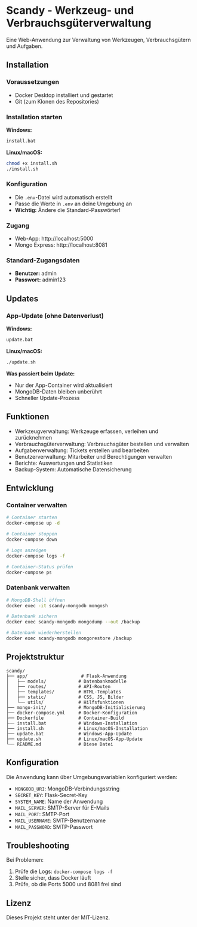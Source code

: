 # Scandy - Werkzeug- und Verbrauchsgüterverwaltung

Eine Web-Anwendung zur Verwaltung von Werkzeugen, Verbrauchsgütern und Aufgaben.

## Installation

### Voraussetzungen
- Docker Desktop installiert und gestartet
- Git (zum Klonen des Repositories)

### Installation starten

**Windows:**
```cmd
install.bat
```

**Linux/macOS:**
```bash
chmod +x install.sh
./install.sh
```

### Konfiguration
- Die `.env`-Datei wird automatisch erstellt
- Passe die Werte in `.env` an deine Umgebung an
- **Wichtig:** Ändere die Standard-Passwörter!

### Zugang
- Web-App: http://localhost:5000
- Mongo Express: http://localhost:8081

### Standard-Zugangsdaten
- **Benutzer:** admin
- **Passwort:** admin123

## Updates

### App-Update (ohne Datenverlust)

**Windows:**
```cmd
update.bat
```

**Linux/macOS:**
```bash
./update.sh
```

**Was passiert beim Update:**
- Nur der App-Container wird aktualisiert
- MongoDB-Daten bleiben unberührt
- Schneller Update-Prozess

## Funktionen

- Werkzeugverwaltung: Werkzeuge erfassen, verleihen und zurücknehmen
- Verbrauchsgüterverwaltung: Verbrauchsgüter bestellen und verwalten
- Aufgabenverwaltung: Tickets erstellen und bearbeiten
- Benutzerverwaltung: Mitarbeiter und Berechtigungen verwalten
- Berichte: Auswertungen und Statistiken
- Backup-System: Automatische Datensicherung

## Entwicklung

### Container verwalten

```bash
# Container starten
docker-compose up -d

# Container stoppen
docker-compose down

# Logs anzeigen
docker-compose logs -f

# Container-Status prüfen
docker-compose ps
```

### Datenbank verwalten

```bash
# MongoDB-Shell öffnen
docker exec -it scandy-mongodb mongosh

# Datenbank sichern
docker exec scandy-mongodb mongodump --out /backup

# Datenbank wiederherstellen
docker exec scandy-mongodb mongorestore /backup
```

## Projektstruktur

```
scandy/
├── app/                    # Flask-Anwendung
│   ├── models/            # Datenbankmodelle
│   ├── routes/            # API-Routen
│   ├── templates/         # HTML-Templates
│   ├── static/            # CSS, JS, Bilder
│   └── utils/             # Hilfsfunktionen
├── mongo-init/            # MongoDB-Initialisierung
├── docker-compose.yml     # Docker-Konfiguration
├── Dockerfile             # Container-Build
├── install.bat            # Windows-Installation
├── install.sh             # Linux/macOS-Installation
├── update.bat             # Windows-App-Update
├── update.sh              # Linux/macOS-App-Update
└── README.md              # Diese Datei
```

## Konfiguration

Die Anwendung kann über Umgebungsvariablen konfiguriert werden:

- `MONGODB_URI`: MongoDB-Verbindungsstring
- `SECRET_KEY`: Flask-Secret-Key
- `SYSTEM_NAME`: Name der Anwendung
- `MAIL_SERVER`: SMTP-Server für E-Mails
- `MAIL_PORT`: SMTP-Port
- `MAIL_USERNAME`: SMTP-Benutzername
- `MAIL_PASSWORD`: SMTP-Passwort

## Troubleshooting

Bei Problemen:
1. Prüfe die Logs: `docker-compose logs -f`
2. Stelle sicher, dass Docker läuft
3. Prüfe, ob die Ports 5000 und 8081 frei sind

## Lizenz

Dieses Projekt steht unter der MIT-Lizenz.


